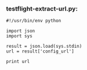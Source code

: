 

### testflight-extract-url.py:
    #!/usr/bin/env python
    
    import json
    import sys
    
    result = json.load(sys.stdin)
    url = result['config_url']
    
    print url
